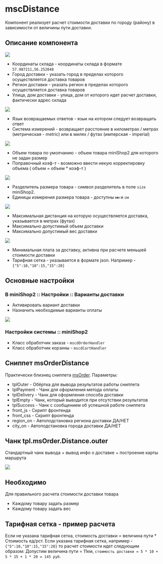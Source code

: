 # mscDistance

Компонент реализует расчет стоимости доставки по городу (району) в зависимости от величины пути доставки.

## Описание компонента

[![](https://file.modx.pro/files/e/b/d/ebd480eb609e7499251e00d6780eb9a9s.jpg)](https://file.modx.pro/files/e/b/d/ebd480eb609e7499251e00d6780eb9a9.png)

- Координаты склада - координаты склада в формате `57.987211,56.252048`
- Город доставки - указать город в пределах которого осуществляется доставка товаров
- Регион доставки - указать регион в пределах которого осуществляется доставка товаров
- Улица, дом доставки - улица, дом от которого идет расчет доставки, фактически адрес склада

[![](https://file.modx.pro/files/8/8/1/881cd358535ea5f555a645fb2ae0d82ds.jpg)](https://file.modx.pro/files/8/8/1/881cd358535ea5f555a645fb2ae0d82d.png)

- Язык возвращаемых ответов - язык на котором следует возвращать ответ
- Система измерений - возвращает расстояние в километрах / метрах (метрическая - metric) или в милях / футах (имперская - imperial)

[![](https://file.modx.pro/files/2/3/2/232e447c3dc9461a680f0f2708acb69ds.jpg)](https://file.modx.pro/files/2/3/2/232e447c3dc9461a680f0f2708acb69d.png)

- Объем товара по умолчанию - объем товара miniShop2 для которого не задан размер
- Поправочный коэф-т - возможно ввести некую корректировку объема ( объем = объем * коэф-т )

[![](https://file.modx.pro/files/7/9/4/794b29fc1caacb5310c7897e2bcec655s.jpg)](https://file.modx.pro/files/7/9/4/794b29fc1caacb5310c7897e2bcec655.png)

- Разделитель размера товара - символ разделитель в поле `size` miniShop2.
- Единицы измерения размера товара - доступны `мм` и `см`

[![](https://file.modx.pro/files/4/f/7/4f773bb503926406a86d2ab205dd2460s.jpg)](https://file.modx.pro/files/4/f/7/4f773bb503926406a86d2ab205dd2460.png)

- Максимальная дистанция на которую осуществляется доставка, указывается в метрах (футах)
- Максимально допустимый объем доставки
- Максимально допустимый вес доставки

[![](https://file.modx.pro/files/8/8/1/881cc8755d2da537948e642009c229b1s.jpg)](https://file.modx.pro/files/8/8/1/881cc8755d2da537948e642009c229b1.png)

- Минимальная плата за доставку, активна при расчете меньшей стоимости доставки
- Тарифная сетка - указывается в формате json. Например - `{"5":10,"10":15,"15":20}`

## Основные настройки

### В miniShop2 :: Настройки :: Варианты доставки

- Активировать вариант доставки
- Назначить необходимые варианты оплаты

[![](https://file.modx.pro/files/4/7/c/47c6182a863b3fe0ee50c980dc082de8s.jpg)](https://file.modx.pro/files/4/7/c/47c6182a863b3fe0ee50c980dc082de8.png)

### Настройки системы :: miniShop2

- Класс обработчик заказа - `mscdOrderHandler`
- Класс обработчик корзины - `mscdCartHandler`

## Сниппет msOrderDistance

Практически близнец сниппета [msOrder][2]. Параметры:

- tplOuter - Обёртка для вывода результатов работы сниппета
- tplPayment - Чанк для оформления метода оплаты
- tplDelivery - Чанк для оформления способа доставки
- tplEmpty - Чанк, который выводится при отсутствии результатов
- tplSuccess - Чанк с сообщением об успешной работе сниппета
- front_js - Скрипт фронтенда
- front_css - Скрипт фронтенда
- region_on - Автоподстановка региона доставки ДА/НЕТ
- city_on - Автоподстановка города доставки ДА/НЕТ

## Чанк tpl.msOrder.Distance.outer

Стандартный чанк вывода + вывод инфо о доставке + построение карты маршрута

[![](https://file.modx.pro/files/2/5/1/251f00bfc8d58246d30b4a13752662e0s.jpg)](https://file.modx.pro/files/2/5/1/251f00bfc8d58246d30b4a13752662e0.png)

## Необходимо

Для правильного расчета стоимости доставки товара

- Каждому товару задать размер
- Каждому товару задать вес

## Тарифная сетка - пример расчета

Если не указана тарифная сетка, стоимость доставки = величина пути * Стоимость ед/рст.
Если указана тарифная сетка, например - `{"5":10,"10":15,"15":20}` то расчет стоимости идет следующим образом:
Допустим величина пути = 11км, `стоимость доставки = 5 * 10 + 5 * 15 + 1 * 20 = 145 руб`.

[2]: /components/minishop2/snippets/msorder
